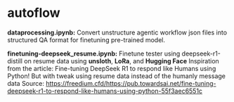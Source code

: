 # autoflow
**dataprocessing.ipynb:** Convert unstructure agentic workflow json files into structured QA format for finetuning pre-trained model. 

**finetuning-deepseek_resume.ipynb:** Finetune tester using deepseek-r1-distill on resume data using **unsloth**, **LoRa**, and **Hugging Face**
Inspiration from the article: Fine-tuning DeepSeek R1 to respond like Humans using Python! 
But with tweak using resume data instead of the humanly message data
Source: https://freedium.cfd/https://pub.towardsai.net/fine-tuning-deepseek-r1-to-respond-like-humans-using-python-55f3aec6551c 
